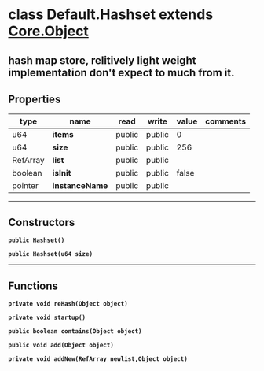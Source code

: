 class Default.Hashset extends [Core.Object](Core.Object.md)
===
hash map store, relitively light weight implementation don't expect to much from it.
---
Properties
---
|type|name|read|write|value|comments|
|--- |--- |--- |--- |--- |--- |
|u64|__items__|public|public|0||
|u64|__size__|public|public|256||
|RefArray|__list__|public|public|||
|boolean|__isInit__|public|public|false||
|pointer|__instanceName__|public|public|||

---
Constructors
---

__`public Hashset()`__
<div style="margin:1em">

</div>


__`public Hashset(u64 size)`__
<div style="margin:1em">

</div>


---
Functions
---

__`private void reHash(Object object)`__
<div style="margin:1em">

</div>


__`private void startup()`__
<div style="margin:1em">

</div>


__`public boolean contains(Object object)`__
<div style="margin:1em">

</div>


__`public void add(Object object)`__
<div style="margin:1em">

</div>


__`private void addNew(RefArray newlist,Object object)`__
<div style="margin:1em">

</div>

